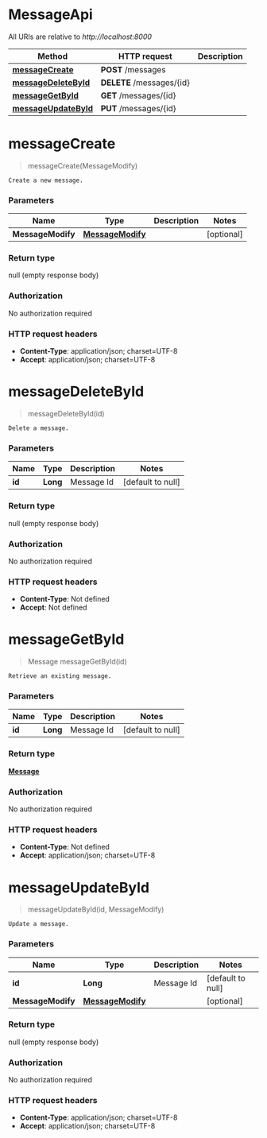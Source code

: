 # MessageApi

All URIs are relative to *http://localhost:8000*

Method | HTTP request | Description
------------- | ------------- | -------------
[**messageCreate**](MessageApi.md#messageCreate) | **POST** /messages | 
[**messageDeleteById**](MessageApi.md#messageDeleteById) | **DELETE** /messages/{id} | 
[**messageGetById**](MessageApi.md#messageGetById) | **GET** /messages/{id} | 
[**messageUpdateById**](MessageApi.md#messageUpdateById) | **PUT** /messages/{id} | 


<a name="messageCreate"></a>
# **messageCreate**
> messageCreate(MessageModify)



    Create a new message.

### Parameters

Name | Type | Description  | Notes
------------- | ------------- | ------------- | -------------
 **MessageModify** | [**MessageModify**](../Models/MessageModify.md)|  | [optional]

### Return type

null (empty response body)

### Authorization

No authorization required

### HTTP request headers

- **Content-Type**: application/json; charset=UTF-8
- **Accept**: application/json; charset=UTF-8

<a name="messageDeleteById"></a>
# **messageDeleteById**
> messageDeleteById(id)



    Delete a message.

### Parameters

Name | Type | Description  | Notes
------------- | ------------- | ------------- | -------------
 **id** | **Long**| Message Id | [default to null]

### Return type

null (empty response body)

### Authorization

No authorization required

### HTTP request headers

- **Content-Type**: Not defined
- **Accept**: Not defined

<a name="messageGetById"></a>
# **messageGetById**
> Message messageGetById(id)



    Retrieve an existing message.

### Parameters

Name | Type | Description  | Notes
------------- | ------------- | ------------- | -------------
 **id** | **Long**| Message Id | [default to null]

### Return type

[**Message**](../Models/Message.md)

### Authorization

No authorization required

### HTTP request headers

- **Content-Type**: Not defined
- **Accept**: application/json; charset=UTF-8

<a name="messageUpdateById"></a>
# **messageUpdateById**
> messageUpdateById(id, MessageModify)



    Update a message.

### Parameters

Name | Type | Description  | Notes
------------- | ------------- | ------------- | -------------
 **id** | **Long**| Message Id | [default to null]
 **MessageModify** | [**MessageModify**](../Models/MessageModify.md)|  | [optional]

### Return type

null (empty response body)

### Authorization

No authorization required

### HTTP request headers

- **Content-Type**: application/json; charset=UTF-8
- **Accept**: application/json; charset=UTF-8

